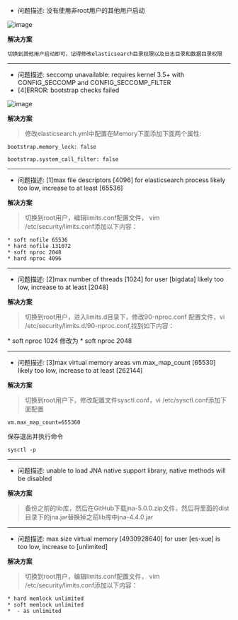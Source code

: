 - 问题描述: 没有使用非root用户的其他用户启动

![image](https://ftp.bmp.ovh/imgs/2019/09/afbece1d37c3f330.jpg)

**解决方案**

```
切换到其他用户启动即可，记得修改elasticsearch目录权限以及日志目录和数据目录权限
```

---

- 问题描述: seccomp unavailable: requires kernel 3.5+ with CONFIG_SECCOMP and CONFIG_SECCOMP_FILTER
- [4]ERROR: bootstrap checks failed

![image](https://ftp.bmp.ovh/imgs/2019/09/fbd19f566d1d4e64.jpg)

**解决方案**

>修改elasticsearch.yml中配置在Memory下面添加下面两个属性:

```
bootstrap.memory_lock: false

bootstrap.system_call_filter: false
```

---

- 问题描述: [1]max file descriptors [4096] for elasticsearch process likely too low, increase to at least [65536]

**解决方案**

> 切换到root用户，编辑limits.conf配置文件， vim /etc/security/limits.conf添加以下内容：

```
* soft nofile 65536
* hard nofile 131072
* soft nproc 2048
* hard nproc 4096
```

---

- 问题描述: [2]max number of threads [1024] for user [bigdata] likely too low, increase to at least [2048]

**解决方案**

> 切换到root用户，进入limits.d目录下，修改90-nproc.conf 配置文件，vi /etc/security/limits.d/90-nproc.conf,找到如下内容：

\* soft nproc 1024 修改为 \* soft nproc 2048

---

- 问题描述: [3]max virtual memory areas vm.max_map_count [65530] likely too low, increase to at least [262144]

**解决方案**

> 切换到root用户下，修改配置文件sysctl.conf，vi /etc/sysctl.conf添加下面配置

```
vm.max_map_count=655360
```
保存退出并执行命令

```
sysctl -p
```

---

- 问题描述: unable to load JNA native support library, native methods will be disabled

**解决方案**

> 备份之前的lib库，然后在GitHub下载jna-5.0.0.zip文件，然后将里面的dist目录下的jna.jar替换掉之前lib库中jna-4.4.0.jar

---

- 问题描述: max size virtual memory [4930928640] for user [es-xue] is too low, increase to [unlimited]

**解决方案**

> 切换到root用户，编辑limits.conf配置文件， vim /etc/security/limits.conf添加以下内容：

```
* hard memlock unlimited
* soft memlock unlimited
*  - as unlimited
```
